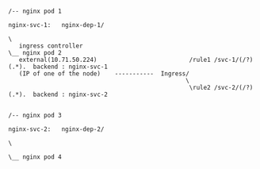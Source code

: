 
                                                                                                           /-- nginx pod 1
                                                                                nginx-svc-1:   nginx-dep-1/
                                                                                                          \
       ingress controller                                                                                  \__ nginx pod 2   
       external(10.71.50.224)                          /rule1 /svc-1/(/?)(.*).  backend : nginx-svc-1
       (IP of one of the node)    -----------  Ingress/ 
                                                      \
                                                       \rule2 /svc-2/(/?)(.*).  backend : nginx-svc-2
                        
                                                                                                          /-- nginx pod 3
                                                                               nginx-svc-2:   nginx-dep-2/
                                                                                                         \
                                                                                                          \__ nginx pod 4
                                                                                                          
                                                                                                                 
      
